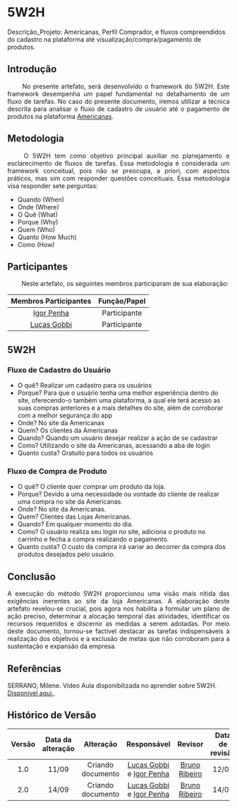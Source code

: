# 5W2H

Descrição_Projeto: Americanas, Perfil Comprador, e fluxos compreendidos do cadastro na plataforma até visualização/compra/pagamento de produtos.			

## Introdução

<div align="justify">
&emsp;&emsp; No presente artefato, será desenvolvido o framework do 5W2H. Este framework desempenha um papel fundamental no detalhamento de um fluxo de tarefas. No caso do presente documento, iremos utilizar a técnica descrita para analisar o fluxo de cadastro de usuário até o pagamento de produtos na plataforma <a href="https://www.americanas.com.br/?spa=true">Americanas</a>.
</div>

## Metodologia

<div align="justify">
&emsp;&emsp; O 5W2H tem como objetivo principal auxiliar no planejamento e esclarecimento de fluxos de tarefas. Essa metodologia é considerada um framework conceitual, pois não se preocupa, a priori, com aspectos práticos, mas sim com responder questões conceituais. Essa metodologia visa responder sete perguntas:
  
  - Quando (When)
  - Onde (Where)
  - O Quê (What)
  - Porque (Why)
  - Quem (Who)
  - Quanto (How Much)
  - Como (How)
    
</div>

## Participantes

<div align="justify">
&emsp;&emsp; Neste artefato, os seguintes membros participaram de sua elaboração: 
  
| Membros Participantes | Função/Papel |
| :-------------------: | :----------: |
| [Igor Penha](https://github.com/igorpenhaa) | Participante |
| [Lucas Gobbi](https://github.com/LucasBergholz) | Participante |

</div>

## 5W2H 

### Fluxo de Cadastro do Usuário
- O quê? Realizar um cadastro para os usuários
- Porque? Para que o usuário tenha uma melhor esperiência dentro do site, oferecendo-o também uma plataforma, a qual ele terá acesso as suas compras anteriores e a mais detalhes do site, além de corroborar com a melhor segurança do app
- Onde? No site da Americanas
- Quem? Os clientes da Americanas
- Quando? Quando um usuário desejar realizar a ação de se cadastrar
- Como? Utilizando o site da Americanas, acessando a aba de login
- Quanto custa? Gratuito para todos os usuários

### Fluxo de Compra de Produto 
- O quê? O cliente quer comprar um produto da loja.
- Porque? Devido a uma necessidade ou vontade do cliente de realizar uma compra no site da Americanas.
- Onde? No site da Americanas.
- Quem? Clientes das Lojas Americanas.
- Quando? Em qualquer momento do dia.
- Como? O usuário realiza seu login no site, adiciona o produto no carrinho e fecha a compra realizando o pagamento.
- Quanto custa? O custo da compra irá variar ao decorrer da compra dos produtos desejados pelo usuário.


## Conclusão

<div align="justify">
  A execução do método 5W2H proporcionou uma visão mais nítida das exigências inerentes ao site da loja Americanas. A elaboração deste artefato revelou-se crucial, pois agora nos habilita a formular um plano de ação preciso, determinar a alocação temporal das atividades, identificar os recursos requeridos e discernir as medidas a serem adotadas. Por meio deste documento, tornou-se factível destacar as tarefas indispensáveis à realização dos objetivos e a exclusão de metas que não corroboram para a sustentação e expansão da empresa.
  
</div>

## Referências

SERRANO, Milene. Vídeo Aula disponibilizada no aprender sobre 5W2H. [Disponível aqui.](https://unbbr-my.sharepoint.com/personal/mileneserrano_unb_br/_layouts/15/stream.aspx?id=%2Fpersonal%2Fmileneserrano%5Funb%5Fbr%2FDocuments%2FArqDSW%20%2D%20V%C3%ADdeosOriginais%2F02b%20%2D%20VideoAula%20%2D%20DSW%2DBase%20%2D%205W2H%2Emp4&ga=1).

##  Histórico de Versão

|  Versão  |   Data da alteração  |   Alteração  |  Responsável  |  Revisor  | Data de revisão |
| :--------: | :--------------------: | :-----------: | :--------------: | :--------: | :-----------------: |
|     1.0     |    11/09      |  Criando documento  |  [Lucas Gobbi](https://github.com/LucasBergholz) e [Igor Penha](https://github.com/igorpenhaa)  | [Bruno Ribeiro](https://github.com/brunoriibeiro)   | 12/09 |
|     2.0     |    14/09      |  Criando documento  |  [Lucas Gobbi](https://github.com/LucasBergholz) e [Igor Penha](https://github.com/igorpenhaa)  | [Bruno Ribeiro](https://github.com/brunoriibeiro)   | 14/09 |
